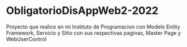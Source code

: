 # ObligatorioDisAppWeb2-2022
Proyecto que realice en mi Instituto de Programacion con Modelo Entity Framework, Servicio y Sitio con sus respectivas paginas, Master Page y WebUserControl
